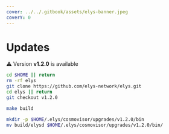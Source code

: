 ```yaml
---
cover: ../../.gitbook/assets/elys-banner.jpeg
coverY: 0
---
```


# Updates

⚠️ Version **v1.2.0** is available

```bash
cd $HOME || return
rm -rf elys
git clone https://github.com/elys-network/elys.git
cd elys || return
git checkout v1.2.0

make build

mkdir -p $HOME/.elys/cosmovisor/upgrades/v1.2.0/bin
mv build/elysd $HOME/.elys/cosmovisor/upgrades/v1.2.0/bin/
```
